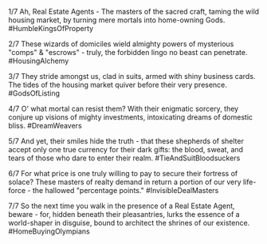 1/7 Ah, Real Estate Agents - The masters of the sacred craft, taming the wild housing market, by turning mere mortals into home-owning Gods. #HumbleKingsOfProperty

2/7 These wizards of domiciles wield almighty powers of mysterious "comps" & "escrows" - truly, the forbidden lingo no beast can penetrate. #HousingAlchemy

3/7 They stride amongst us, clad in suits, armed with shiny business cards. The tides of the housing market quiver before their very presence. #GodsOfListing

4/7 O' what mortal can resist them? With their enigmatic sorcery, they conjure up visions of mighty investments, intoxicating dreams of domestic bliss. #DreamWeavers

5/7 And yet, their smiles hide the truth - that these shepherds of shelter accept only one true currency for their dark gifts: the blood, sweat, and tears of those who dare to enter their realm. #TieAndSuitBloodsuckers

6/7 For what price is one truly willing to pay to secure their fortress of solace? These masters of realty demand in return a portion of our very life-force - the hallowed "percentage points." #InvisibleDealMasters

7/7 So the next time you walk in the presence of a Real Estate Agent, beware - for, hidden beneath their pleasantries, lurks the essence of a world-shaper in disguise, bound to architect the shrines of our existence. #HomeBuyingOlympians